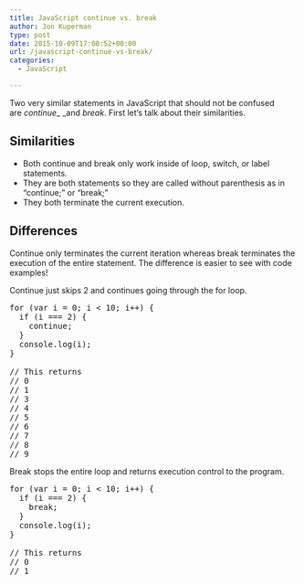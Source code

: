 ```yaml
---
title: JavaScript continue vs. break
author: Jon Kuperman
type: post
date: 2015-10-09T17:00:52+00:00
url: /javascript-continue-vs-break/
categories:
  - JavaScript

---
```

Two very similar statements in JavaScript that should not be confused are _continue__ _and _break_. First let&#8217;s talk about their similarities.

## Similarities

  * Both continue and break only work inside of loop, switch, or label statements.
  * They are both statements so they are called without parenthesis as in &#8220;continue;&#8221; or &#8220;break;&#8221;
  * They both terminate the current execution.

## Differences

Continue only terminates the current iteration whereas break terminates the execution of the entire statement. The difference is easier to see with code examples!

Continue just skips 2 and continues going through the for loop.

<pre class="lang:js decode:true ">for (var i = 0; i &lt; 10; i++) {
  if (i === 2) {
    continue;
  }
  console.log(i);
}

// This returns
// 0
// 1
// 3
// 4
// 5
// 6
// 7
// 8
// 9</pre>

Break stops the entire loop and returns execution control to the program.

<pre class="lang:js decode:true ">for (var i = 0; i &lt; 10; i++) {
  if (i === 2) {
    break;
  }
  console.log(i);
}

// This returns
// 0
// 1</pre>

&nbsp;